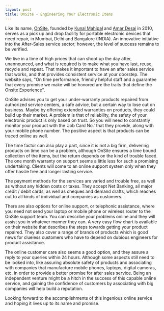 ```yaml
---
layout: post
title: OnSite - Engineering Your Electronic Items
---
```


Like its name, <a href="http://www.onsite.co.in/">OnSite</a>, founded by <a href="http://twitter.com/kunalmahipal">Kunal Mahipal</a> and <a href="http://www.linkedin.com/pub/amar-desai/23/869/330">Amar Desai</a> in 2010, serves as a pick up and drop facility for portable electronic devices that need repair, in Mumbai, Delhi and Bangalore (INDIA). An innovative initiative into the After-Sales service sector; however, the level of success remains to be verified. 

We live in a time of high prices that can shoot up the day after, unannounced, and what is required is to make what you have last, reuse, recycle and repeat. That makes it important to have an after sales service that works, and that provides consistent service at your doorstep.  The website says, "On time performance, friendly helpful staff and a guarantee that every promise we make will be honored are the traits that define the Onsite Experience".

OnSite advises you to get your under-warranty products repaired from authorized service centers, a safe advice, but a certain way to lose out on business. Maybe by offering extended warranties on products, they could build up their market. A problem is that of reliability, the safety of your electronic product is only based on trust. So you will need to constantly monitor your product with the 'Job Card No.' that they provide, along with your mobile phone number. The positive aspect is that products can be traced online as well.

The time factor can also play a part, since it is not a big firm, delivering products on time can be a problem, although OnSite ensures a time bound collection of the items, but the return depends on the kind of trouble faced. The one month warranty on support seems a little less for such a promising undertaking. Clients will come to an online support system only when they offer hassle free and longer lasting service. 

The payment methods for the services are varied and trouble free, as well as without any hidden costs or taxes. They accept Net Banking, all major credit / debit cards, as well as cheques and demand drafts, which reaches out to all kinds of individual and companies as customers. 

There are also options for online support, or telephonic assistance, where you need not send your laptop or mobile phone or wireless router to the OnSite support team. You can describe your problems online and they will assist you in whatever manner they can. A very easy flow chart is available on their website that describes the steps towards getting your product repaired. They also cover a range of brands of products which is good news for clueless customers who have to depend on dubious engineers for product assistance. 

The online customer care also seems a good option, and they assure a reply to your queries within 24 hours. Although some aspects still need to be looked into, like assuring absolute safety of products and associating with companies that manufacture mobile phones, laptops, digital cameras, etc. in order to provide a better promise for after sales service. Being an independent venture might be a hitch in the success of this capable online service, and gaining the confidence of customers by associating with big companies will help build a reputation. 

Looking forward to the accomplishments of this ingenious online service and hoping it lives up to its name and promise.
